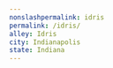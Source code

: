 ```yaml
---
﻿nonslashpermalink: idris
permalink: /idris/
alley: Idris
city: Indianapolis
state: Indiana
---
```

